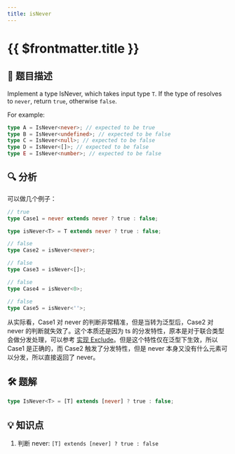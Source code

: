```yaml
---
title: isNever
---
```


# {{ $frontmatter.title }}

## 🎯 题目描述

Implement a type IsNever, which takes input type `T`. If the type of resolves to `never`, return `true`, otherwise `false`.

For example:

```ts
type A = IsNever<never>; // expected to be true
type B = IsNever<undefined>; // expected to be false
type C = IsNever<null>; // expected to be false
type D = IsNever<[]>; // expected to be false
type E = IsNever<number>; // expected to be false
```

## 🔍 分析

可以做几个例子：

```ts
// true
type Case1 = never extends never ? true : false;

type isNever<T> = T extends never ? true : false;

// false
type Case2 = isNever<never>;

// false
type Case3 = isNever<[]>;

// false
type Case4 = isNever<0>;

// false
type Case5 = isNever<''>;
```

从实际看，Case1 对 never 的判断非常精准，但是当转为泛型后，Case2 对 never 的判断就失效了。这个本质还是因为 ts 的分发特性，原本是对于联合类型会做分发处理，可以参考 [实现 Exclude](/easy/实现Exclude.md)。但是这个特性仅在泛型下生效，所以 Case1 是正确的，而 Case2 触发了分发特性，但是 never 本身又没有什么元素可以分发，所以直接返回了 never。

## 🛠️ 题解

```ts
type IsNever<T> = [T] extends [never] ? true : false;
```

## 💡 知识点

1. 判断 never: `[T] extends [never] ? true : false`